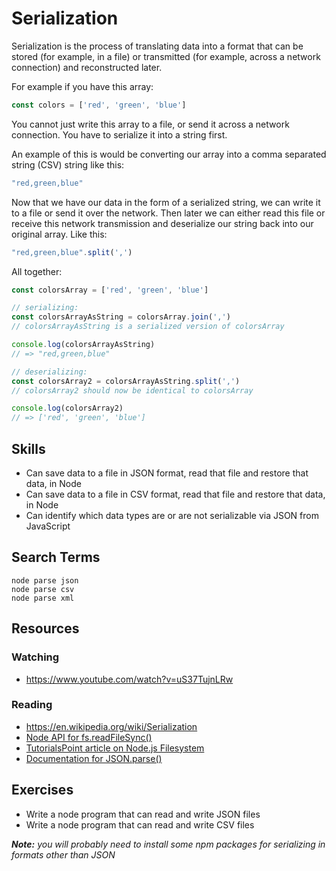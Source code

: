 # Serialization

Serialization is the process of translating data into a format that
can be stored (for example, in a file) or transmitted (for example, across a
network connection) and reconstructed later.

For example if you have this array:

```js
const colors = ['red', 'green', 'blue']
```

You cannot just write this array to a file, or send it across a network
connection. You have to serialize it into a string first.

An example of this is would be converting our array into a comma separated
string (CSV) string like this:

```js
"red,green,blue"
```

Now that we have our data in the form of a serialized string, we can write it
to a file or send it over the network. Then later we can either read this file
or receive this network transmission and deserialize our string back into our
original array. Like this:

```js
"red,green,blue".split(',')
```

All together:

```js
const colorsArray = ['red', 'green', 'blue']

// serializing:
const colorsArrayAsString = colorsArray.join(',')
// colorsArrayAsString is a serialized version of colorsArray

console.log(colorsArrayAsString)
// => "red,green,blue"

// deserializing:
const colorsArray2 = colorsArrayAsString.split(',')
// colorsArray2 should now be identical to colorsArray

console.log(colorsArray2)
// => ['red', 'green', 'blue']
```


## Skills

- Can save data to a file in JSON format, read that file and restore that data, in Node
- Can save data to a file in CSV format, read that file and restore that data, in Node
- Can identify which data types are or are not serializable via JSON from JavaScript


## Search Terms

```
node parse json
node parse csv
node parse xml
```


## Resources

### Watching

- https://www.youtube.com/watch?v=uS37TujnLRw

### Reading

- https://en.wikipedia.org/wiki/Serialization
- [Node API for fs.readFileSync()](https://nodejs.org/api/fs.html#fs_fs_readfilesync_path_options)
- [TutorialsPoint article on Node.js Filesystem](https://www.tutorialspoint.com/nodejs/nodejs_file_system.htm)
- [Documentation for JSON.parse()](https://developer.mozilla.org/en-US/docs/Web/JavaScript/Reference/Global_Objects/JSON/parse)


## Exercises

- Write a node program that can read and write JSON files
- Write a node program that can read and write CSV files

___Note:__ you will probably need to install some npm packages for serializing
in formats other than JSON_
